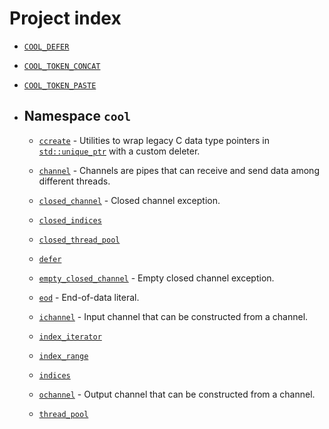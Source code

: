---
---

# Project index

  - [`COOL_DEFER`](doc_defer.html#standardese-defer-hpp)

  - [`COOL_TOKEN_CONCAT`](doc_defer.html#standardese-defer-hpp)

  - [`COOL_TOKEN_PASTE`](doc_defer.html#standardese-defer-hpp)

  - ## Namespace `cool`
    
      - [`ccreate`](doc_ccreate.html#standardese-cool__ccreate-T-R--T--T--R----T---) - Utilities to wrap legacy C data type pointers in [`std::unique_ptr`](http://en.cppreference.com/mwiki/index.php?title=Special%3ASearch&search=std::unique_ptr) with a custom deleter.
    
      - [`channel`](doc_channel.html#standardese-cool__channel-T-) - Channels are pipes that can receive and send data among different threads.
    
      - [`closed_channel`](doc_channel.html#standardese-cool__closed_channel) - Closed channel exception.
    
      - [`closed_indices`](doc_indices.html#standardese-cool__closed_indices-T-U--T-U-)
    
      - [`closed_thread_pool`](doc_thread_pool.html#standardese-cool)
    
      - [`defer`](doc_defer.html#standardese-cool)
    
      - [`empty_closed_channel`](doc_channel.html#standardese-cool__empty_closed_channel) - Empty closed channel exception.
    
      - [`eod`](doc_channel.html#standardese-cool__eod) - End-of-data literal.
    
      - [`ichannel`](doc_channel.html#standardese-cool__ichannel-T-) - Input channel that can be constructed from a channel.
    
      - [`index_iterator`](doc_indices.html#standardese-cool__index_iterator-T-)
    
      - [`index_range`](doc_indices.html#standardese-cool__index_range-T-)
    
      - [`indices`](doc_indices.html#standardese-cool__indices-T--T-)
    
      - [`ochannel`](doc_channel.html#standardese-cool__ochannel-T-) - Output channel that can be constructed from a channel.
    
      - [`thread_pool`](doc_thread_pool.html#standardese-cool)
